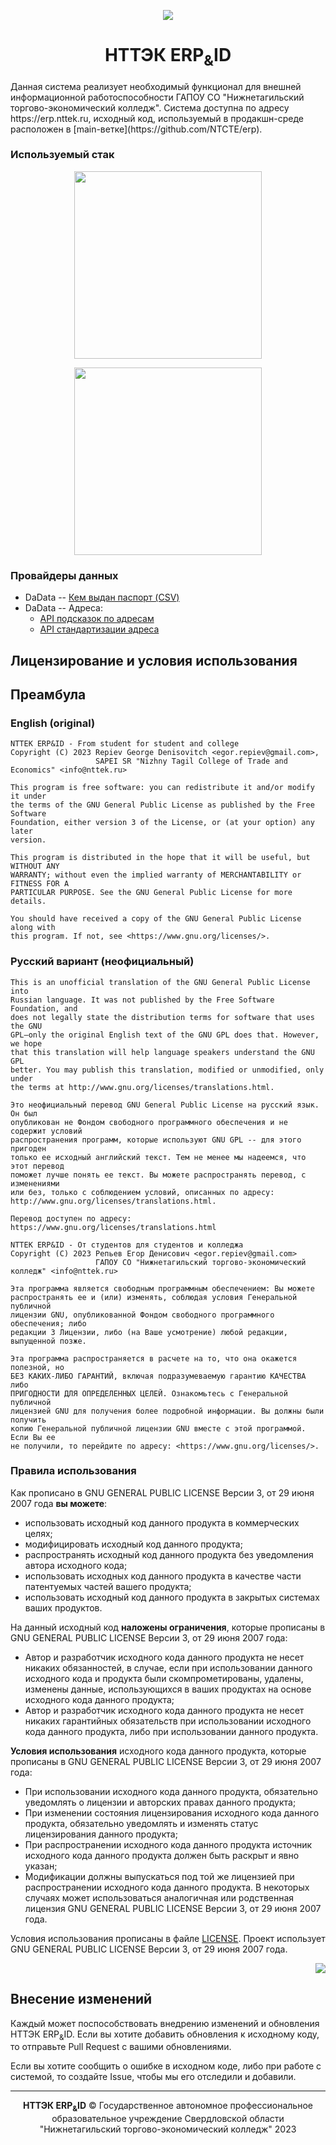 <p align="center"><img src="https://camo.githubusercontent.com/2a6eb1fe6256d40b1afbf9f64635dac096e43ffdd3c111f57e2c14e733e16b97/68747470733a2f2f6e7474656b2e72752f6269747269782f74656d706c617465732f6e7474656b2f696d616765732f69636f6e732f6c6f676f5f66756c6c2e706e67"></p>

<h1 align="center">НТТЭК ERP<sub>&</sub>ID</h1>
Данная система реализует необходимый функционал для внешней информационной работоспособности ГАПОУ СО "Нижнетагильский торгово-экономический колледж". Система доступна по адресу https://erp.nttek.ru, исходный код, используемый в продакшн-среде расположен в [main-ветке](https://github.com/NTCTE/erp).

### Используемый стак
<p align="center"><a href="https://laravel.com"><img src="https://raw.githubusercontent.com/laravel/art/master/logo-lockup/5%20SVG/2%20CMYK/1%20Full%20Color/laravel-logolockup-cmyk-red.svg" width="300px"></a></p>
<p align="center"><a href="https://orchid.software/"><img src="https://camo.githubusercontent.com/e9fb3b56f38168446b3e4ba43c2b70c6f8c9792483c6c658f435c30c1f99022e/68747470733a2f2f6f72636869642e736f6674776172652f696d672f6c6f676f2d6c61726176656c2d7374796c652e737667" width="300px"></a></p>

### Провайдеры данных

 - DaData -- [Кем выдан паспорт (CSV)](https://github.com/hflabs/fms-unit)
 - DaData -- Адреса:
   - [API подсказок по адресам](https://dadata.ru/api/suggest/address/)
   - [API стандартизации адреса](https://dadata.ru/api/clean/address/)

## Лицензирование и условия использования

## Преамбула

### English (original)

```
NTTEK ERP&ID - From student for student and college
Copyright (C) 2023 Repiev George Denisovitch <egor.repiev@gmail.com>,
				   SAPEI SR "Nizhny Tagil College of Trade and Economics" <info@nttek.ru>

This program is free software: you can redistribute it and/or modify it under
the terms of the GNU General Public License as published by the Free Software
Foundation, either version 3 of the License, or (at your option) any later
version.

This program is distributed in the hope that it will be useful, but WITHOUT ANY
WARRANTY; without even the implied warranty of MERCHANTABILITY or FITNESS FOR A
PARTICULAR PURPOSE. See the GNU General Public License for more details.

You should have received a copy of the GNU General Public License along with
this program. If not, see <https://www.gnu.org/licenses/>.
```

### Русский вариант (неофициальный)

```
This is an unofficial translation of the GNU General Public License into
Russian language. It was not published by the Free Software Foundation, and
does not legally state the distribution terms for software that uses the GNU
GPL—only the original English text of the GNU GPL does that. However, we hope
that this translation will help language speakers understand the GNU GPL
better. You may publish this translation, modified or unmodified, only under
the terms at http://www.gnu.org/licenses/translations.html.

Это неофициальный перевод GNU General Public License на русский язык. Он был
опубликован не Фондом свободного программного обеспечения и не содержит условий
распространения программ, которые используют GNU GPL -- для этого пригоден
только ее исходный английский текст. Тем не менее мы надеемся, что этот перевод
поможет лучше понять ее текст. Вы можете распространять перевод, с изменениями
или без, только с соблюдением условий, описанных по адресу:
http://www.gnu.org/licenses/translations.html.

Перевод доступен по адресу: https://www.gnu.org/licenses/translations.html

NTTEK ERP&ID - От студентов для студентов и колледжа
Copyright (С) 2023 Репьев Егор Денисович <egor.repiev@gmail.com>
                   ГАПОУ СО "Нижнетагильский торгово-экономический колледж" <info@nttek.ru>

Эта программа является свободным программным обеспечением: Вы можете
распространять ее и (или) изменять, соблюдая условия Генеральной публичной
лицензии GNU, опубликованной Фондом свободного программного обеспечения; либо
редакции 3 Лицензии, либо (на Ваше усмотрение) любой редакции, выпущенной позже.

Эта программа распространяется в расчете на то, что она окажется полезной, но
БЕЗ КАКИХ-ЛИБО ГАРАНТИЙ, включая подразумеваемую гарантию КАЧЕСТВА либо
ПРИГОДНОСТИ ДЛЯ ОПРЕДЕЛЕННЫХ ЦЕЛЕЙ. Ознакомьтесь с Генеральной публичной
лицензией GNU для получения более подробной информации. Вы должны были получить
копию Генеральной публичной лицензии GNU вместе с этой программой. Если Вы ее
не получили, то перейдите по адресу: <https://www.gnu.org/licenses/>.
```


### Правила использования

Как прописано в GNU GENERAL PUBLIC LICENSE Версии 3, от 29 июня 2007 года **вы можете**:

  - использовать исходный код данного продукта в коммерческих целях;
  - модифицировать исходный код данного продукта;
  - распространять исходный код данного продукта без уведомления автора исходного кода;
  - использовать исходных код данного продукта в качестве части патентуемых частей вашего продукта;
  - использовать исходный код данного продукта в закрытых системах ваших продуктов.

На данный исходный код **наложены ограничения**, которые прописаны в GNU GENERAL PUBLIC LICENSE Версии 3, от 29 июня 2007 года:

 - Автор и разработчик исходного кода данного продукта не несет никаких обязанностей, в случае, если при использовании данного исходного кода и продукта были скомпрометированы, удалены, изменены данные, использующихся в ваших продуктах на основе исходного кода данного продукта;
 - Автор и разработчик исходного кода данного продукта не несет никаких гарантийных обязательств при использовании исходного кода данного продукта, либо при использовании данного продукта.

**Условия использования** исходного кода данного продукта, которые прописаны в GNU GENERAL PUBLIC LICENSE Версии 3, от 29 июня 2007 года:

 - При использовании исходного кода данного продукта, обязательно уведомлять о лицензии и авторских правах данного продукта;
 - При изменении состояния лицензирования исходного кода данного продукта, обязательно уведомлять и изменять статус лицензирования данного продукта;
 - При распространении исходного кода данного продукта источник исходного кода данного продукта должен быть раскрыт и явно указан;
 - Модификации должны выпускаться под той же лицензией при распространении исходного кода данного продукта. В некоторых случаях может использоваться аналогичная или родственная лицензия GNU GENERAL PUBLIC LICENSE Версии 3, от 29 июня 2007 года.

Условия использования прописаны в файле [LICENSE](https://github.com/NTCTE/erp/blob/main/LICENSE). Проект использует GNU GENERAL PUBLIC LICENSE Версии 3, от 29 июня 2007 года.
<p align="right"><img src="https://www.gnu.org/graphics/gplv3-or-later.png"></p>

## Внесение изменений

Каждый может поспособствовать внедрению изменений и обновления НТТЭК ERP<sub>&</sub>ID. Если вы хотите добавить обновления к исходному коду, то отправьте Pull Request с вашими обновлениями.

Если вы хотите сообщить о ошибке в исходном коде, либо при работе с системой, то создайте Issue, чтобы мы его отследили и добавили.

---
<p align="center"><b>НТТЭК ERP<sub>&</sub>ID</b> &copy; Государственное автономное профессиональное образовательное учреждение Свердловской области "Нижнетагильский торгово-экономический колледж" 2023</p>